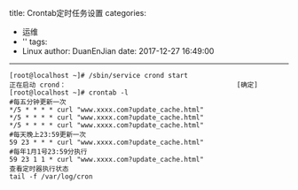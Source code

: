 title: Crontab定时任务设置
categories:
  - 运维
  - ''
tags:
  - Linux
author: DuanEnJian
date: 2017-12-27 16:49:00
---
```
[root@localhost ~]# /sbin/service crond start
正在启动 crond：                                           [确定]
[root@localhost ~]# crontab -l
#每五分钟更新一次
*/5 * * * * curl "www.xxxx.com?update_cache.html"
*/5 * * * * curl "www.xxxx.com?update_cache.html"
*/5 * * * * curl "www.xxxx.com?update_cache.html"
#每天晚上23:59更新一次
59 23 * * * curl "www.xxxx.com?update_cache.html"
#每年1月1号23:59分执行
59 23 1 1 * curl "www.xxxx.com?update_cache.html"
查看定时器执行状态
tail -f /var/log/cron
```

<!-- more -->